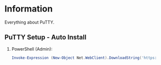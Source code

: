 # Information

Everything about PuTTY.

## PuTTY Setup - Auto Install

1. PowerShell (Admin):

   ```powershell
   Invoke-Expression (New-Object Net.WebClient).DownloadString('https://raw.githubusercontent.com/ByKsTv/Everything/main/Windows/PuTTY/Download.ps1')

   ```
